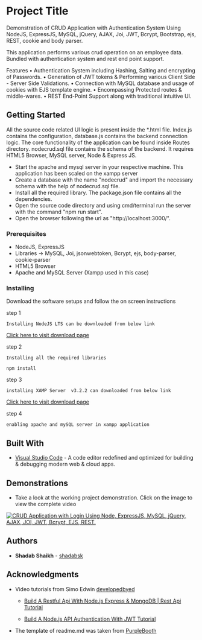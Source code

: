 # Project Title
Demonstration of CRUD Application with Authentication System Using NodeJS, ExpressJS, MySQL, jQuery, AJAX, Joi, JWT, Bcrypt, Bootstrap, ejs, REST, cookie and body parser.

This application performs various crud operation on an employee data. Bundled with authentication system and rest end point support.

Features
• Authentication System including Hashing, Salting and encrypting of Passwords. 
• Generation of JWT tokens & Performing various Client Side - Server Side Validations.
• Connection with MySQL database and usage of cookies with EJS template engine.
• Encompassing Protected routes & middle-wares.
• REST End-Point Support along with traditional intuitive UI.

## Getting Started
All the source code related UI logic is present inside the \*.html file. Index.js contains the configuration, database.js contains the backend connection logic. The core functionality of the application can be found inside Routes directory. nodecrud.sql file contains the schema of the backend. It requires HTML5 Browser, MySQL server, Node & Express JS.
* Start the apache and mysql server in your respective machine. This application has been scaled on the xampp server
* Create a database with the name "nodecrud" and import the necessary schema with the help of nodecrud.sql file.
* Install all the required library. The package.json file contains all the dependencies.
* Open the source code directory and using cmd/terminal run the server with the command "npm run start".
* Open the browser following the url as "http://localhost:3000/".	


### Prerequisites

* NodeJS, ExpressJS
* Libraries -> MySQL, Joi, jsonwebtoken, Bcrypt, ejs, body-parser, cookie-parser
* HTML5 Browser
* Apache and MySQL Server (Xampp used in this case)


### Installing

Download the software setups and follow the on screen instructions

step 1

```
Installing NodeJS LTS can be downloaded from below link
```
[Click here to visit download page](https://nodejs.org/en/download/)

step 2

```
Installing all the required libraries
```
```
npm install
```

step 3

```
installing XAMP Server  v3.2.2 can downloaded from below link
```
[Click here to visit download page](https://sourceforge.net/projects/xampp/files/XAMPP%20Windows/5.6.21/)

step 4

```
enabling apache and mySQL server in xampp application
```

## Built With

* [Visual Studio Code](https://code.visualstudio.com/) - A code editor redefined and optimized for building & debugging modern web & cloud apps.


## Demonstrations

* Take a look at the working project demonstration. Click on the image to view the complete video


[![CRUD Application with Login Using Node, ExpressJS, MySQL, jQuery, AJAX, JOI, JWT, Bcrypt, EJS, REST.
](https://i.ytimg.com/vi/WSEdv2rRkOM/hqdefault.jpg)](https://youtu.be/WSEdv2rRkOM)


## Authors

* **Shadab Shaikh** - [shadabsk](https://github.com/shadabsk)

## Acknowledgments

* Video tutorials from Simo Edwin [developedbyed](https://github.com/developedbyed)

	* [Build A Restful Api With Node.js Express & MongoDB | Rest Api Tutorial](https://www.youtube.com/watch?v=vjf774RKrLc)

	* [Build A Node.js API Authentication With JWT Tutorial](https://www.youtube.com/watch?v=2jqok-WgelI)

* The template of readme.md was taken from [PurpleBooth](https://github.com/PurpleBooth)
